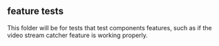 ## feature tests
This folder will be for tests that test components features, such as if the video stream catcher feature is working properly.
